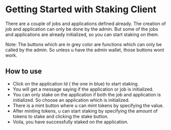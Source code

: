 # Getting Started with Staking Client

There are a couple of jobs and applications defined already. The creation of job and application can only be done by the admin. But some of the jobs and applications are already initialized, so you can start staking on them.

Note: The buttons which are in grey color are functions which can only be called by the admin. So unless u have the admin wallet, those buttons wont work.

## How to use

- Click on the application Id ( the one in blue) to start staking. 
- You will get a message saying if the application or job is initialized. 
- You can only stake on the application if both the job and application is initialized. So choose an application which is initialized.
- There is a mint button where u can mint tokens by specifying the value.
- After minting tokens, u can start staking by specifying the amount of tokens to stake and clicking the stake button.
- Voila, you have successfully staked on the application.

